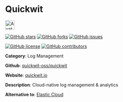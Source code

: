
# Quickwit 

<a href="https://quickwit.io/"><img src="https://icons.duckduckgo.com/ip3/quickwit.io.ico" alt="Avatar" width="30" height="30" /></a>

[![GitHub stars](https://img.shields.io/github/stars/quickwit-oss/quickwit.svg?style=social&label=Star&maxAge=2592000)](https://GitHub.com/quickwit-oss/quickwit/stargazers/) [![GitHub forks](https://img.shields.io/github/forks/quickwit-oss/quickwit.svg?style=social&label=Fork&maxAge=2592000)](https://GitHub.com/quickwit-oss/quickwit/network/) [![GitHub issues](https://img.shields.io/github/issues/quickwit-oss/quickwit.svg)](https://GitHub.com/Nquickwit-oss/quickwit/issues/)

[![GitHub license](https://img.shields.io/github/license/quickwit-oss/quickwit.svg)](https://github.com/quickwit-oss/quickwit/blob/master/LICENSE) [![GitHub contributors](https://img.shields.io/github/contributors/quickwit-oss/quickwit.svg)](https://GitHub.com/quickwit-oss/quickwit/graphs/contributors/) 

**Category**: Log Management

**Github**: [quickwit-oss/quickwit](https://github.com/quickwit-oss/quickwit)

**Website**: [quickwit.io](https://quickwit.io/)

**Description**:
Cloud-native log management & analytics

**Alternative to**: [Elastic Cloud](https://www.elastic.co/elastic-stack/)

